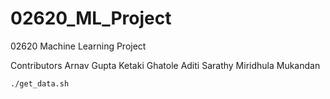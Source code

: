 # 02620_ML_Project
02620 Machine Learning Project

Contributors
Arnav Gupta
Ketaki Ghatole
Aditi Sarathy
Miridhula Mukandan

```bash
./get_data.sh
```
